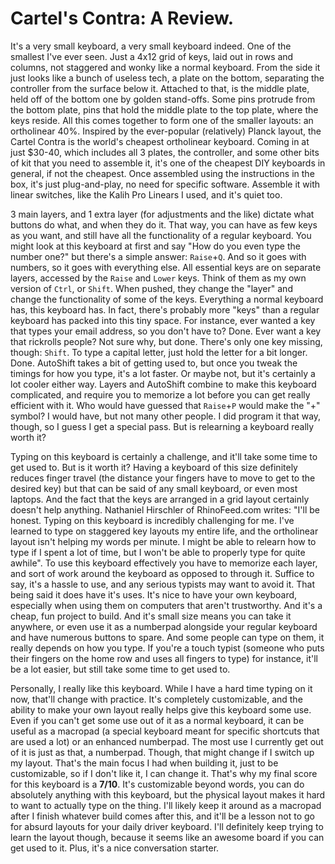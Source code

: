 # Cartel's Contra: A Review.

It's a very small keyboard, a very small keyboard indeed. One of the smallest I've ever seen. Just a 4x12 grid of keys, laid out in rows and columns, not staggered and wonky like a normal keyboard. From the side it just looks like a bunch of useless tech, a plate on the bottom, separating the controller from the surface below it. Attached to that, is the middle plate, held off of the bottom one by golden stand-offs. Some pins protrude from the bottom plate, pins that hold the middle plate to the top plate, where the keys reside. All this comes together to form one of the smaller layouts: an ortholinear 40%. Inspired by the ever-popular (relatively) Planck layout, the Cartel Contra is the world's cheapest ortholinear keyboard. Coming in at just $30-40, which includes all 3 plates, the controller, and some other bits of kit that you need to assemble it, it's one of the cheapest DIY keyboards in general, if not the cheapest. Once assembled using the instructions in the box, it's just plug-and-play, no need for specific software. Assemble it with linear switches, like the Kalih Pro Linears I used, and it's quiet too. 

3 main layers, and 1 extra layer (for adjustments and the like) dictate what buttons do what, and when they do it. That way, you can have as few keys as you want, and still have all the functionality of a regular keyboard. You might look at this keyboard at first and say "How do you even type the number one?" but there's a simple answer: `Raise`+`Q`. And so it goes with numbers, so it goes with everything else. All essential keys are on separate layers, accessed by the `Raise` and `Lower` keys. Think of them as my own version of `Ctrl`, or `Shift`. When pushed, they change the "layer" and change the functionality of some of the keys. Everything a normal keyboard has, this keyboard has. In fact, there's probably more "keys" than a regular keyboard has packed into this tiny space. For instance, ever wanted a key that types your email address, so you don't have to? Done. Ever want a key that rickrolls people? Not sure why, but done. There's only one key missing, though: `Shift`. To type a capital letter, just hold the letter for a bit longer. Done. AutoShift takes a bit of getting used to, but once you tweak the timings for how you type, it's a lot faster. Or maybe not, but it's certainly a lot cooler either way. Layers and AutoShift combine to make this keyboard complicated, and require you to memorize a lot before you can get really efficient with it. Who would have guessed that `Raise`+`P` would make the "+" symbol? I would have, but not many other people. I did program it that way, though, so I guess I get a special pass. But is relearning a keyboard really worth it?

Typing on this keyboard is certainly a challenge, and it'll take some time to get used to. But is it worth it? Having a keyboard of this size definitely reduces finger travel (the distance your fingers have to move to get to the desired key) but that can be said of any small keyboard, or even most laptops. And the fact that the keys are arranged in a grid layout certainly doesn't help anything. Nathaniel Hirschler of RhinoFeed.com writes: "I'll be honest. Typing on this keyboard is incredibly challenging for me. I've learned to type on staggered key layouts my entire life, and the ortholinear layout isn't helping my words per minute. I might be able to relearn how to type if I spent a lot of time, but I won't be able to properly type for quite awhile". To use this keyboard effectively you have to memorize each layer, and sort of work around the keyboard as opposed to through it. Suffice to say, it's a hassle to use, and any serious typists may want to avoid it. That being said it does have it's uses. It's nice to have your own keyboard, especially when using them on computers that aren't trustworthy. And it's a cheap, fun project to build. And it's small size means you can take it anywhere, or even use it as a numberpad alongside your regular keyboard and have numerous buttons to spare. And some people can type on them, it really depends on how you type. If you're a touch typist (someone who puts their fingers on the home row and uses all fingers to type) for instance, it'll be a lot easier, but still take some time to get used to.

Personally, I really like this keyboard. While I have a hard time typing on it now, that'll change with practice. It's completely customizable, and the ability to make your own layout really helps give this keyboard some use. Even if you can't get some use out of it as a normal keyboard, it can be useful as a macropad (a special keyboard meant for specific shortcuts that are used a lot) or an enhanced numberpad. The most use I currently get out of it is just as that, a numberpad. Though, that might change if I switch up my layout. That's the main focus I had when building it, just to be customizable, so if I don't like it, I can change it. That's why my final score for this keyboard is a **7/10**. It's customizable beyond words, you can do absolutely anything with this keyboard, but the physical layout makes it hard to want to actually type on the thing. I'll likely keep it around as a macropad after I finish whatever build comes after this, and it'll be a lesson not to go for absurd layouts for your daily driver keyboard. I'll definitely keep trying to learn the layout though, because it seems like an awesome board if you can get used to it. Plus, it's a nice conversation starter.